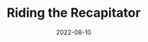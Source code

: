 ---
title: Riding the Recapitator
description: The following is a table of data for a choose-your-own-adventure book set in a theme park where you are trying to go on an exciting new ride called the Recapitator, but want to avoid the huge queues.
date: 2022-08-10
tags: 
- theme park
layout: layouts/game.njk
prompt: The following is a table of data for a choose-your-own-adventure book set in a theme park where you are trying to go on an exciting new ride called the Recapitator, but want to avoid the huge queues. Each row represents one page. Each page has two or three different choices. The game is won when you get to go on the Recapitator, or lost when the park closes. In the book the text is very descriptive and written in exciting language. It should not be possible to get stuck in a loop. The choices can involve interacting with items, navigating or talking to characters. No page should have similar long page text to another page. At least one page ends with the reader winning. A particular page only exists if a previous page has a choice that links to its page number.
raw_output: "|1|The park entrance|You walk through the gates of the park. You see a map of the park. To your left is a row of fast food restaurants and to your right is the Recapitator. In front of you is a long queue.|Go to the Recapitator|2|Get some food|3|Look at the map|4|^|2|The Recapitator queue|You join the queue for the Recapitator. You wait in line for a while. The queue moves slowly. You begin to feel impatient.|Wait in line|5|Leave the queue|6|^|3|Fast food restaurants|You walk to the fast food restaurants. You see a McDonalds, a Burger King and a KFC.|Go to McDonalds|7|Go to Burger King|8|Go to KFC|9|^|4|The map|You look at the map. You see that the Recapitator is in the middle of the park. You also see that there is a shortcut to the Recapitator. The shortcut goes through the gift shop.|Take the shortcut|10|^|5|The Recapitator queue|You wait in line for a while. The queue moves slowly. You begin to feel impatient.|Wait in line|11|Leave the queue|12|^|6|The park entrance|You walk out of the park.|Leave the park|13|^|7|McDonalds|You buy a McDonalds meal. You eat your meal. You feel sick.|Leave McDonalds|14|^|8|Burger King|You buy a Burger King meal. You eat your meal. You feel sick.|Leave Burger King|15|^|9|KFC|You buy a KFC meal. You eat your meal. You feel sick.|Leave KFC|16|^|10|The gift shop|You walk to the gift shop. You see a shirt that you like. You buy the shirt. You put on the shirt. You walk to the Recapitator.|Go to the Recapitator|17|^|11|The Recapitator queue|You wait in line for a while. The queue moves slowly. You begin to feel impatient.|Wait in line|18|Leave the queue|19|^|12|The park entrance|You walk out of the park.|Leave the park|20|^|13|Outside the park|You walk home.|-||^|14|Outside the park|You walk home.|-||^|15|Outside the park|You walk home.|-||^|16|Outside the park|You walk home.|-||^|17|The Recapitator|You get on the Recapitator. You ride the Recapitator. You vomit.|-||^|18|The Recapitator queue|You wait in line for a while. The queue moves slowly. You begin to feel impatient.|Wait in line|21|Leave the queue|22|^|19|The park entrance|You walk out of the park.|Leave the park|23|^|20|Outside the park|You walk home.|-||^|21|The Recapitator queue|You wait in line for a while. The queue moves slowly. You begin to feel impatient.|Wait in line|24|Leave the queue|25|^|22|The park entrance|You walk out of the park.|Leave the park|26|^|23|Outside the park|You walk home.|-||^|24|The Recapitator queue|You wait in line for a while. The queue moves slowly. You begin to feel impatient.|Wait in line|27|Leave the queue|28|^|25|The park entrance|You walk out of the park.|Leave the park|29|^|26|Outside the park|You walk home.|-||^|27|The Recapitator queue|You wait in line for a while. The queue moves slowly. You begin to feel impatient.|Wait in line|30|Leave the queue|31|^|28|The park entrance|You walk out of the park.|Leave the park|32|^|29|Outside the park|You walk home.|-||^|30|The Recapitator queue|You wait in line for a while. The queue moves slowly. You begin to feel impatient.|Wait in line|33|Leave the queue|34|^|31|The park entrance|You walk out of the park.|Leave the park|35|^|32|Outside the park|You walk home.|-||^|33|The Recapitator queue|You wait in line for a while. The queue moves slowly. You begin to feel impatient.|Wait in line|36|Leave the queue|37|^|34|The park entrance|You walk out of the park.|Leave the park|38|^|35|Outside the park|You walk home.|-||^|36|The Recapitator queue|You wait in line for a while. The queue moves slowly. The queue moves slowly. You begin to feel impatient. You vomit.|-||^|37|The park entrance|You walk out of the park.|Leave the park|39|^|38|Outside the park|You walk home.|-||^|39|Outside the park|You walk home.|-||"
---